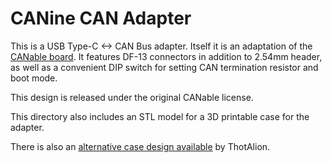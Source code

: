 # CANine CAN Adapter

This is a USB Type-C <-> CAN Bus adapter. Itself it is an adaptation of the [CANable board](https://canable.io/). It features DF-13 connectors in addition to 2.54mm header, as well as a convenient DIP switch for setting CAN termination resistor and boot mode.

This design is released under the original CANable license.

This directory also includes an STL model for a 3D printable case for the adapter.

There is also an [alternative case design available](https://github.com/ThotAlion/BLDC-design-help/tree/main/STL/USBCANBox) by ThotAlion.
